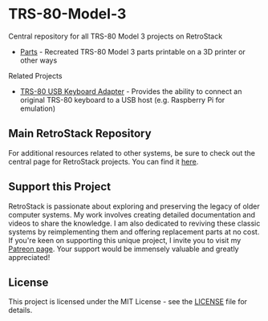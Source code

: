 # TRS-80-Model-3

Central repository for all TRS-80 Model 3 projects on RetroStack

- [Parts](https://www.github.com/RetroStack/TRS-80-Model-3-Parts) - Recreated TRS-80 Model 3 parts printable on a 3D printer or other ways

Related Projects
- [TRS-80 USB Keyboard Adapter](https://github.com/RetroStack/TRS-80-USB-Keyboard) - Provides the ability to connect an original TRS-80 keyboard to a USB host (e.g. Raspberry Pi for emulation)

## Main RetroStack Repository

For additional resources related to other systems, be sure to check out the central page for RetroStack projects. You can find it [here](https://www.github.com/RetroStack).

## Support this Project

RetroStack is passionate about exploring and preserving the legacy of older computer systems. My work involves creating detailed documentation and videos to share the knowledge. I am also dedicated to reviving these classic systems by reimplementing them and offering replacement parts at no cost. If you're keen on supporting this unique project, I invite you to visit my [Patreon page](https://www.patreon.com/RetroStack). Your support would be immensely valuable and greatly appreciated!

## License

This project is licensed under the MIT License - see the [LICENSE](LICENSE) file for details.

